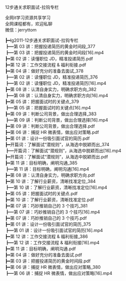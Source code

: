 12步通关求职面试-拉钩专栏

全网it学习资源共享学习<br>全网课程都有，欢迎私聊<br>微信：jerryttom<br>

┣━lg2011-12步通关求职面试-拉钩专栏<br> ┣━第 03 讲：把握投递简历的黄金时间段_377<br> ┣━第 03 讲：把握投递简历的黄金时间段[16].mp4<br> ┣━第 02 讲：读懂职位 JD，精准投递简历.pdf<br> ┣━第 12 讲：工作交接流程 &amp; 福利衔接.pdf<br> ┣━第 04 讲：做好充分的准备去面试_378<br> ┣━第 02 讲：读懂职位 JD，精准投递简历_376<br> ┣━第 02 讲：读懂职位 JD，精准投递简历[16].mp4<br> ┣━第 08 讲：认清自身实力，明确求职方向_382<br> ┣━第 08 讲：认清自身实力，明确求职方向[16].mp4<br> ┣━第 05 讲：把握面试时的关键点_379<br> ┣━第 05 讲：把握面试时的关键点[16].mp4<br> ┣━第 09 讲：判断公司背景，做出合理选择_383<br> ┣━第 09 讲：判断公司背景，做出合理选择[16].mp4<br> ┣━第 09 讲：判断公司背景，做出合理选择.pdf<br> ┣━第 06 讲：捕捉 HR 微表情，做出应对策略.pdf<br> ┣━第 01 讲：设计一份吸引面试官的简历.pdf<br> ┣━开篇词：了解面试“潜规则”，从海选中脱颖而出_374<br> ┣━开篇词：了解面试“潜规则”，从海选中脱颖而出[16].mp4<br> ┣━开篇词：了解面试“潜规则”，从海选中脱颖而出.pdf<br> ┣━第 11 讲：目标明确，阐明沟通_385<br> ┣━第 11 讲：目标明确，阐明沟通[16].mp4<br> ┣━第 08 讲：认清自身实力，明确求职方向.pdf<br> ┣━第 10 讲：了解行业薪资，清晰找准定位_384<br> ┣━第 10 讲：了解行业薪资，清晰找准定位[16].mp4<br> ┣━第 05 讲：把握面试时的关键点.pdf<br> ┣━第 10 讲：了解行业薪资，清晰找准定位.pdf<br> ┣━第 07 讲：巧妙推销自己的 3 个技巧_381<br> ┣━第 07 讲：巧妙推销自己的 3 个技巧[16].mp4<br> ┣━第 07 讲：巧妙推销自己的 3 个技巧.pdf<br> ┣━第 01 讲：设计一份吸引面试官的简历_375<br> ┣━第 01 讲：设计一份吸引面试官的简历[16].mp4<br> ┣━第 12 讲：工作交接流程 &amp; 福利衔接_386<br> ┣━第 12 讲：工作交接流程 &amp; 福利衔接[16].mp4<br> ┣━第 11 讲：目标明确，阐明沟通.pdf<br> ┣━第 04 讲：做好充分的准备去面试.pdf<br> ┣━第 03 讲：把握投递简历的黄金时间段.pdf<br> ┣━第 06 讲：捕捉 HR 微表情，做出应对策略_380<br> ┣━第 06 讲：捕捉 HR 微表情，做出应对策略[16].mp4